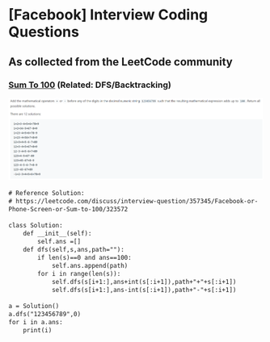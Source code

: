 # [Facebook] Interview Coding Questions
## As collected from the LeetCode community

### [Sum To 100](https://leetcode.com/discuss/interview-question/357345/) (Related: DFS/Backtracking)

![sum_100](problem_prompts/sum_100.png)

```
# Reference Solution:
# https://leetcode.com/discuss/interview-question/357345/Facebook-or-Phone-Screen-or-Sum-to-100/323572

class Solution:
    def __init__(self):
        self.ans =[]
    def dfs(self,s,ans,path=""):
        if len(s)==0 and ans==100:
            self.ans.append(path)
        for i in range(len(s)):
            self.dfs(s[i+1:],ans+int(s[:i+1]),path+"+"+s[:i+1])
            self.dfs(s[i+1:],ans-int(s[:i+1]),path+"-"+s[:i+1])

a = Solution()
a.dfs("123456789",0)
for i in a.ans:
    print(i)
```
